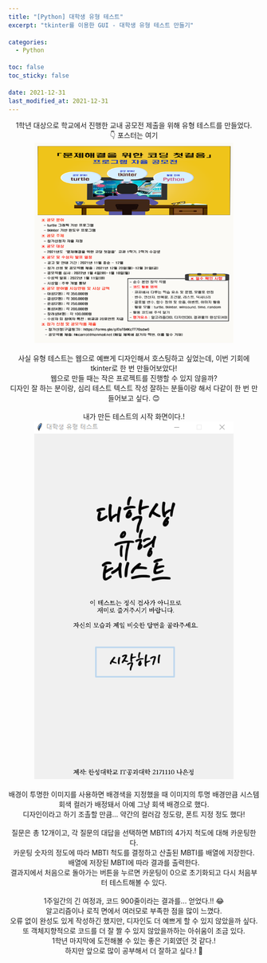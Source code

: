 ```yaml
---
title: "[Python] 대학생 유형 테스트"
excerpt: "tkinter를 이용한 GUI - 대학생 유형 테스트 만들기"

categories:
  - Python

toc: false
toc_sticky: false

date: 2021-12-31
last_modified_at: 2021-12-31
---
```


<center>1학년 대상으로 학교에서 진행한 교내 공모전 제출을 위해 유형 테스트를 만들었다.  
<br>👇 포스터는 여기</center>
<center><img src="/assets/images/21123101/poster.png" width="400"></center>  
<br>

<center>사실 유형 테스트는 웹으로 예쁘게 디자인해서 호스팅하고 싶었는데, 이번 기회에 tkinter로 한 번 만들어보았다!  <br>
웹으로 만들 때는 작은 프로젝트를 진행할 수 있지 않을까?  <br>
디자인 잘 하는 분이랑, 심리 테스트 텍스트 작성 잘하는 분들이랑 해서 다같이 한 번 만들어보고 싶다. 😊  </center>  

<br>
<center>내가 만든 테스트의 시작 화면이다.!</center>
<center><img src="/assets/images/21123101/typeTestMain.png" width="400"></center>  
<br>
<center>배경이 투명한 이미지를 사용하면 배경색을 지정했을 때 이미지의 투명 배경만큼 시스템 회색 컬러가 배정돼서 아예 그냥 회색 배경으로 했다.  <br>
디자인이라고 하기 조촐할 만큼... 약간의 컬러감 정도랑, 폰트 지정 정도 했다!  <br>
<br>
질문은 총 12개이고, 각 질문의 대답을 선택하면 MBTI의 4가지 척도에 대해 카운팅한다.  <br>
카운팅 숫자의 정도에 따라 MBTI 척도를 결정하고 산출된 MBTI를 배열에 저장한다.  <br>
배열에 저장된 MBTI에 따라 결과를 출력한다.  <br>
결과지에서 처음으로 돌아가는 버튼을 누르면 카운팅이 0으로 초기화되고 다시 처음부터 테스트해볼 수 있다.  <br>
<br>
1주일간의 긴 여정과, 코드 900줄이라는 결과를... 얻었다.!! 😂  <br>
알고리즘이나 로직 면에서 여러모로 부족한 점을 많이 느꼈다.  <br>
오류 없이 완성도 있게 작성하긴 했지만, 디자인도 더 예쁘게 할 수 있지 않았을까 싶다.  <br>
또 객체지향적으로 코드를 더 잘 짤 수 있지 않았을까하는 아쉬움이 조금 있다.  <br>
1학년 마지막에 도전해볼 수 있는 좋은 기회였던 것 같다.!  <br>
하지만 앞으로 많이 공부해서 더 잘하고 싶다.! 😤</center>